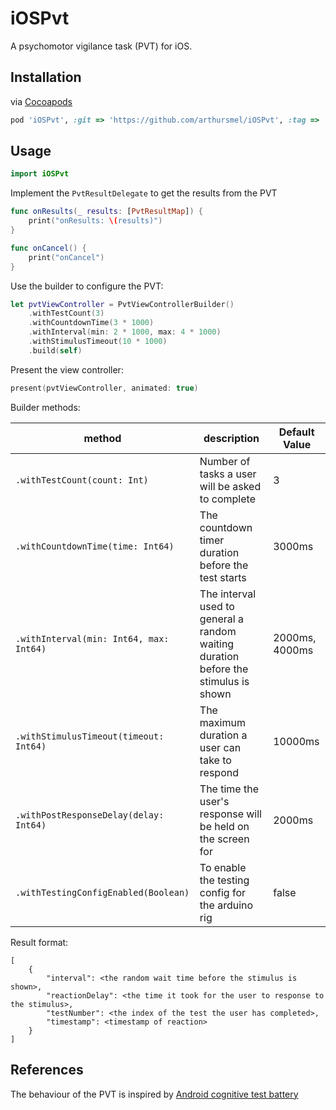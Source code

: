 # iOSPvt

A psychomotor vigilance task (PVT) for iOS.

## Installation

via [Cocoapods](https://cocoapods.org)

```ruby
pod 'iOSPvt', :git => 'https://github.com/arthursmel/iOSPvt', :tag => '0.1.0'
```

## Usage

```swift
import iOSPvt
```

Implement the `PvtResultDelegate` to get the results from the PVT
```swift 
func onResults(_ results: [PvtResultMap]) {
    print("onResults: \(results)")
}

func onCancel() {
    print("onCancel")
}
```

Use the builder to configure the PVT:

```swift
let pvtViewController = PvtViewControllerBuilder()
    .withTestCount(3)
    .withCountdownTime(3 * 1000)
    .withInterval(min: 2 * 1000, max: 4 * 1000)
    .withStimulusTimeout(10 * 1000)
    .build(self)
```

Present the view controller:

```swift
present(pvtViewController, animated: true)
```

Builder methods:

method | description | Default Value
--- | --- | ---
`.withTestCount(count: Int)` | Number of tasks a user will be asked to complete | 3
`.withCountdownTime(time: Int64)` | The countdown timer duration before the test starts | 3000ms
`.withInterval(min: Int64, max: Int64)` | The interval used to general a random waiting duration before the stimulus is shown | 2000ms, 4000ms
`.withStimulusTimeout(timeout: Int64)` | The maximum duration a user can take to respond | 10000ms
`.withPostResponseDelay(delay: Int64)` | The time the user's response will be held on the screen for | 2000ms
`.withTestingConfigEnabled(Boolean)` | To enable the testing config for the arduino rig | false

Result format:
```
[
    {
        "interval": <the random wait time before the stimulus is shown>,
        "reactionDelay": <the time it took for the user to response to the stimulus>,
        "testNumber": <the index of the test the user has completed>,
        "timestamp": <timestamp of reaction>
    }
]

```

## References
The behaviour of the PVT is inspired by [Android cognitive test battery](https://github.com/movisens/AndroidCognitiveTestBattery)

